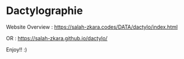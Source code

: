 # Dactylographie

Website Overview : https://salah-zkara.codes/DATA/dactylo/index.html

OR : https://salah-zkara.github.io/dactylo/

Enjoy!! :)
